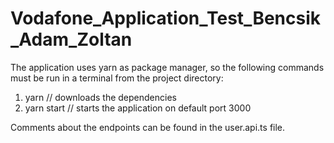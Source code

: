 # Vodafone_Application_Test_Bencsik_Adam_Zoltan

The application uses yarn as package manager, so the following commands must be run in a terminal from the project directory:
1. yarn // downloads the dependencies
2. yarn start // starts the application on default port 3000

Comments about the endpoints can be found in the user.api.ts file. 
